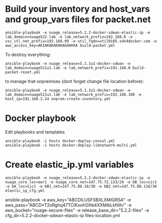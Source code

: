 # Build your inventory and host_vars and group_vars files for packet.net

```
ansible-playbook -e nuage_release=5.2.2-docker-sdwan-elastic-ip -e lab_domain=nuage522.lab -e lab_network_prefix=192.168.0 -e vsc_ctl_net_prefix=192.168.99 -e util_fqdn=util0105.sdn4docker.com -e aws_access_key=AKIAKAKAKAKAGGHHXA build-packet.yml
```

To destroy everything:
```
ansible-playbook -e nuage_release=5.1.1u1-docker-sdwan -e lab_domain=nuage511u1.lab -e lab_network_prefix=192.168.0 build-packet-reset.yml
```

to manage that onpremises (dont forget change file location before):
```
ansible-playbook -e nuage_release=5.1.1u1-docker-sdwan -e lab_domain=nuage511u1.lab -e lab_network_prefix=192.168.100 -e host_ip=192.168.2.24 onprem-create-inventory.yml
```


# Docker playbook

Edit playbooks and tamplates
```
ansible-playbook -i hosts docker-deploy-consul.yml
ansible-playbook -i hosts docker-deploy-libnetwork-multi.yml
```

# Create elastic_ip.yml variables
```
ansible-playbook -e nuage_release=5.2.2-docker-sdwan-elastic-ip -e nuage_core_loc=ewr1 -e nuage_core_net=147.75.72.133/29 -e bB_loc=sjc1 -e bA_loc=sjc1 -e bB1_net=147.75.88.18/30 -e bB2_net=147.75.88.116/30  elastic_ip_cfg.yml
```
ansible-playbook -e aws_key="ABCDILUSFSBXLXMIQRSA" -e aws_pass="ABCD*T2oRghq47TCIKxoH2lhk4XXMibLkfilih/" -e aws_bucket="nuage-secure-files" -e release_base_dir="5.2.2-files" -e cfg_dir=5.2.2-docker-sdwan-elastic-ip  files-location.yml
```
